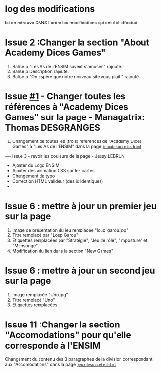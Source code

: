 # log des modifications 
Ici on retrouve DANS l'ordre les modifications qui ont été effectué

# Issue 2 :Changer la section "About Academy Dices Games"

1. Balise p "Les As de l'ENSIM savent s'amuser!" rajouté.
2. Balise p Description rajouté.
3. Balise p "On espère que notre nouveau site vous plait!" rajouté.


# Issue [#1](https://github.com/yanngv29/ensim-git-tp2/issues/1) - Changer toutes les références à "Academy Dices Games" sur la page - Managatrix: Thomas DESGRANGES
1. Changement de toutes les (trois) références de "Academy Dices Games" à "Les As de l'ENSIM" dans la page [`jeuxdesociete.html`](https://github.com/yanngv29/ensim-git-tp2/blob/main/jeuxdesociete.html)

--- Issue 3 - revoir les couleurs de la page - Jessy LEBRUN
- Ajouter du Logo ENSIM
- Ajouter des animation CSS sur les cartes
- Changement de typo
- Correction HTML valideur (des id identiques)
- 
# Issue 6 : mettre à jour un premier jeu sur la page
1. Image de présentation du jeu remplacée "loup_garou.jpg"
2. Titre remplacé par "Loup Garou"
3. Etiquettes remplacées par "Stratégie", "Jeu de rôle", "Imposture" et "Mensonge"
4. Modification du lien dans la section "New Games"

# Issue 6 : mettre à jour un second jeu sur la page
1. Image remplacée "Uno.jpg"
2. Titre remplacé "Uno"
3. Etiquettes remplacées

# Issue 11 :Changer la section "Accomodations" pour qu'elle corresponde à l'ENSIM <Juliette Le Meudec>
Changement du contenu des 3 paragraphes de la division correspondant aux "Accomodations" dans la page  [`jeuxdesociete.html`](https://github.com/yanngv29/ensim-git-tp2/blob/main/jeuxdesociete.html)

